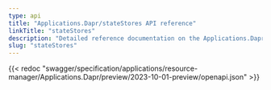 ```yaml
---
type: api
title: "Applications.Dapr/stateStores API reference"
linkTitle: "stateStores"
description: "Detailed reference documentation on the Applications.Dapr/stateStores API"
slug: "stateStores"
---
```


{{< redoc "swagger/specification/applications/resource-manager/Applications.Dapr/preview/2023-10-01-preview/openapi.json" >}}